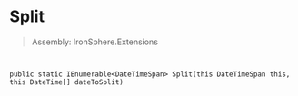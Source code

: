 ﻿

# Split

> Assembly: IronSphere.Extensions



```


public static IEnumerable<DateTimeSpan> Split(this DateTimeSpan this, this DateTime[] dateToSplit)
```